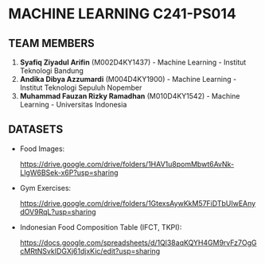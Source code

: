 # MACHINE LEARNING C241-PS014
## TEAM MEMBERS
1. **Syafiq Ziyadul Arifin** (M002D4KY1437) - Machine Learning - Institut Teknologi Bandung
2. **Andika Dibya Azzumardi** (M004D4KY1900) - Machine Learning - Institut Teknologi Sepuluh Nopember
3. **Muhammad Fauzan Rizky Ramadhan** (M010D4KY1542) - Machine Learning - Universitas Indonesia

## DATASETS
* Food Images:
    
    https://drive.google.com/drive/folders/1HAV1u8pomMbwt6AvNk-LlgW6BSek-x6P?usp=sharing
* Gym Exercises:
    
    https://drive.google.com/drive/folders/1GtexsAywKkM57FiDTbUIwEAnydOV9RqL?usp=sharing
* Indonesian Food Composition Table (IFCT, TKPI):
    
    https://docs.google.com/spreadsheets/d/1Ql38aqKQYH4GM9rvFz7OgGcMRtNSvkIDGXj61djxKic/edit?usp=sharing